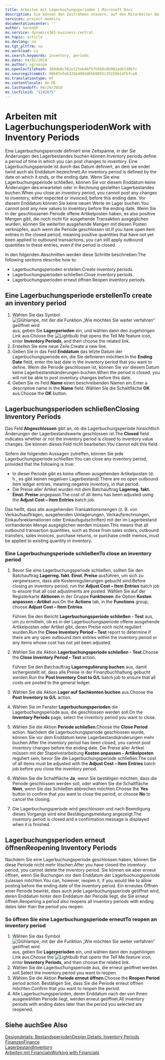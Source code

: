 ```yaml
---
title: Arbeiten mit Lagerbuchungsperioden | Microsoft Docs
description: Sie können den Zeitrahmen steuern, auf den Mitarbeiter Beitragsänderungen des Lagerbestandes buchen können, indem Sie Lagerbuchungsperioden definieren.
services: project-madeira
documentationcenter: ''
author: SorenGP
ms.service: dynamics365-business-central
ms.topic: article
ms.devlang: na
ms.tgt_pltfrm: na
ms.workload: na
ms.search.keywords: inventory, periods
ms.date: 04/01/2019
ms.author: sgroespe
ms.openlocfilehash: 309de0c582e125eb4bf5fb5b0c6b901adb1d0bfc
ms.sourcegitcommit: 60b87e5eb32bb408dd65b9855c29159b1dfbfca8
ms.translationtype: HT
ms.contentlocale: de-DE
ms.lasthandoff: 04/29/2019
ms.locfileid: "1242675"
---
```

# <a name="work-with-inventory-periods"></a><span data-ttu-id="c4cf4-103">Arbeiten mit Lagerbuchungsperioden</span><span class="sxs-lookup"><span data-stu-id="c4cf4-103">Work with Inventory Periods</span></span>
<span data-ttu-id="c4cf4-104">Eine Lagerbuchungsperiode definiert eine Zeitspanne, in der Sie Änderungen des Lagerbestandes buchen können.</span><span class="sxs-lookup"><span data-stu-id="c4cf4-104">Inventory periods define a period of time in which you can post changes to inventory.</span></span> <span data-ttu-id="c4cf4-105">Eine Lagerbuchungsperiode ist durch das Datum definiert, an dem sie endet (wird auch als Enddatum bezeichnet).</span><span class="sxs-lookup"><span data-stu-id="c4cf4-105">An inventory period is defined by the date on which it ends, or the ending date.</span></span> <span data-ttu-id="c4cf4-106">Wenn Sie eine Lagerbuchungsperiode schließen, können Sie vor diesem Enddatum keine Änderungen des erwarteten oder in Rechnung gestellten Lagerbestandes buchen.</span><span class="sxs-lookup"><span data-stu-id="c4cf4-106">When you close an inventory period, you cannot post any changes to inventory, either expected or invoiced, before this ending date.</span></span> <span data-ttu-id="c4cf4-107">Vor diesem Enddatum können Sie keine neuen Werte im Lager buchen.</span><span class="sxs-lookup"><span data-stu-id="c4cf4-107">You cannot post any new values to inventory before the ending date.</span></span> <span data-ttu-id="c4cf4-108">Wenn Sie in der geschlossenen Periode offene Artikelposten haben, es also positive Mengen gibt, die noch nicht für ausgehende Transaktion ausgeglichen wurden, können Sie weiterhin ausgehende Mengen mit diesen Posten verknüpfen, auch wenn die Periode geschlossen ist.</span><span class="sxs-lookup"><span data-stu-id="c4cf4-108">If you have open item entries in the closed period, meaning positive quantities that have not yet been applied to outbound transactions, you can still apply outbound quantities to these entries, even if the period is closed.</span></span>  

<span data-ttu-id="c4cf4-109">In den folgenden Abschnitten werden diese Schritte beschrieben:</span><span class="sxs-lookup"><span data-stu-id="c4cf4-109">The following sections describe how to:</span></span>  

* <span data-ttu-id="c4cf4-110">Lagerbuchungsperioden erstellen.</span><span class="sxs-lookup"><span data-stu-id="c4cf4-110">Create inventory periods.</span></span>  
* <span data-ttu-id="c4cf4-111">Lagerbuchungsperioden schließen.</span><span class="sxs-lookup"><span data-stu-id="c4cf4-111">Close inventory periods.</span></span>  
* <span data-ttu-id="c4cf4-112">Lagerbuchungsperioden erneut öffnen.</span><span class="sxs-lookup"><span data-stu-id="c4cf4-112">Reopen inventory periods.</span></span>  

## <a name="to-create-an-inventory-period"></a><span data-ttu-id="c4cf4-113">Eine Lagerbuchungsperiode erstellen</span><span class="sxs-lookup"><span data-stu-id="c4cf4-113">To create an inventory period</span></span>  
1. <span data-ttu-id="c4cf4-114">Wählen Sie das Symbol ![Glühlampe, mit der die Funktion „Wie möchten Sie weiter verfahren“ geöffnet wird](media/ui-search/search_small.png "Wie möchten Sie weiter verfahren?") aus, geben Sie **Lagerperioden** ein, und wählen dann den zugehörigen Link aus.</span><span class="sxs-lookup"><span data-stu-id="c4cf4-114">Choose the ![Lightbulb that opens the Tell Me feature](media/ui-search/search_small.png "Tell me what you want to do") icon, enter **Inventory Periods**, and then choose the related link.</span></span>  
2. <span data-ttu-id="c4cf4-115">Erstellen Sie eine neue Zeile.</span><span class="sxs-lookup"><span data-stu-id="c4cf4-115">Create a new line.</span></span>  
3. <span data-ttu-id="c4cf4-116">Geben Sie in das Feld **Enddatum** das letzte Datum der Lagerbuchungsperiode ein, die Sie definieren möchten.</span><span class="sxs-lookup"><span data-stu-id="c4cf4-116">In the **Ending Date** field, enter the last date in the inventory period that you want to define.</span></span> <span data-ttu-id="c4cf4-117">Wenn die Periode geschlossen ist, können Sie vor diesem Datum keine Lagerbestandsänderungen buchen.</span><span class="sxs-lookup"><span data-stu-id="c4cf4-117">When the period is closed, you will not be able to post inventory changes before this date.</span></span>  
4. <span data-ttu-id="c4cf4-118">Geben Sie im Feld **Name** einen beschreibenden Namen ein.</span><span class="sxs-lookup"><span data-stu-id="c4cf4-118">Enter a descriptive name in the **Name** field.</span></span> <span data-ttu-id="c4cf4-119">Wählen Sie die Schaltfläche **OK** aus.</span><span class="sxs-lookup"><span data-stu-id="c4cf4-119">Choose the **OK** button.</span></span>  

## <a name="closing-inventory-periods"></a><span data-ttu-id="c4cf4-120">Lagerbuchungsperioden schließen</span><span class="sxs-lookup"><span data-stu-id="c4cf4-120">Closing Inventory Periods</span></span>  
<span data-ttu-id="c4cf4-121">Das Feld **Abgeschlossen** gibt an, ob die Lagerbuchungsperiode hinsichtlich Änderungen der Lagerbestandswerte geschlossen ist.</span><span class="sxs-lookup"><span data-stu-id="c4cf4-121">The **Closed** field indicates whether or not the inventory period is closed to inventory value changes.</span></span> <span data-ttu-id="c4cf4-122">Sie können dieses Feld nicht bearbeiten.</span><span class="sxs-lookup"><span data-stu-id="c4cf4-122">You cannot edit this field.</span></span>  

<span data-ttu-id="c4cf4-123">Sofern die folgenden Aussagen zutreffen, können Sie jede Lagerbuchungsperiode schließen:</span><span class="sxs-lookup"><span data-stu-id="c4cf4-123">You can close any inventory period, provided that the following is true:</span></span>  

* <span data-ttu-id="c4cf4-124">In dieser Periode gibt es keine offenen ausgehenden Artikelposten (d. h., es gibt keinen negativen Lagerbestand).</span><span class="sxs-lookup"><span data-stu-id="c4cf4-124">There are no open outbound item ledger entries, meaning negative inventory, in that period.</span></span>  
* <span data-ttu-id="c4cf4-125">Die Preise aller Artikel wurden mit dem Batchauftrag **Lagerreg. fakt. Einst. Preise** angepasst.</span><span class="sxs-lookup"><span data-stu-id="c4cf4-125">The cost of all items has been adjusted using the **Adjust Cost – Item Entries** batch job.</span></span>  

<span data-ttu-id="c4cf4-126">Das heißt, dass alle ausgehenden Transaktionsmengen (z. B. von Verkaufsaufträgen, ausgehenden Umlagerungen, Verkaufsrechnungen, Einkaufsreklamationen oder Einkaufsgutschriften) mit der im Lagerbestand vorhandenen Menge ausgeglichen werden müssen.</span><span class="sxs-lookup"><span data-stu-id="c4cf4-126">This means that all outbound transaction quantities, such as those from sales orders, outbound transfers, sales invoices, purchase returns, or purchase credit memos, must be applied to existing quantity in inventory.</span></span>  

### <a name="to-close-an-inventory-period"></a><span data-ttu-id="c4cf4-127">Eine Lagerbuchungsperiode schließen</span><span class="sxs-lookup"><span data-stu-id="c4cf4-127">To close an inventory period</span></span>  
1. <span data-ttu-id="c4cf4-128">Bevor Sie eine Lagerbuchungsperiode schließen, sollten Sie den Batchauftrag **Lagerreg. fakt. Einst. Preise** ausführen, um sich zu vergewissern, dass alle Kostenregulierungen gebucht sind.</span><span class="sxs-lookup"><span data-stu-id="c4cf4-128">Before closing an inventory period, run the **Adjust Cost – Item Entries** batch job to ensure that all cost adjustments are posted.</span></span> <span data-ttu-id="c4cf4-129">Wählen Sie auf der Registerkarte **Aktionen** in der Gruppe **Funktionen** die Option **Kosten anpassen - Artikel** aus.</span><span class="sxs-lookup"><span data-stu-id="c4cf4-129">On the **Actions** tab, in the **Functions** group, choose **Adjust Cost – Item Entries**.</span></span>  

     <span data-ttu-id="c4cf4-130">Führen Sie den Bericht **Lagerbuchungsperiode schließen - Test** aus, um zu ermitteln, ob es in der Lagerbuchungsperiode offene ausgehende Artikelposten oder Artikel gibt, deren Preise noch nicht reguliert wurden.</span><span class="sxs-lookup"><span data-stu-id="c4cf4-130">Run the **Close Inventory Period – Test** report to determine if there are any open outbound item entries within the inventory period or any items whose cost has not yet been adjusted.</span></span>  
2. <span data-ttu-id="c4cf4-131">Wählen Sie die Aktion **Lagerbuchungsperiode schließen - Test**.</span><span class="sxs-lookup"><span data-stu-id="c4cf4-131">Choose the **Close Inventory Period – Test** action.</span></span>  

     <span data-ttu-id="c4cf4-132">Führen Sie den Batchauftrag **Lagerregulierung buchen** aus, damit sichergestellt ist, dass alle Preise in der Finanzbuchhaltung gebucht werden.</span><span class="sxs-lookup"><span data-stu-id="c4cf4-132">Run the **Post Inventory Cost to G/L** batch job to ensure that all costs are posted to the general ledger.</span></span>  
3. <span data-ttu-id="c4cf4-133">Wählen Sie die Aktion **Lager auf Sachkonten buchen** aus.</span><span class="sxs-lookup"><span data-stu-id="c4cf4-133">Choose the **Post Inventory to G/L** action.</span></span>  
4. <span data-ttu-id="c4cf4-134">Wählen Sie im Fenster  **Lagerbuchungsperioden** die Lagerbuchungsperiode aus, die geschlossen werden soll.</span><span class="sxs-lookup"><span data-stu-id="c4cf4-134">On the **Inventory Periods** page, select the inventory period you want to close.</span></span>  
5. <span data-ttu-id="c4cf4-135">Wählen Sie die Aktion **Periode schließen**.</span><span class="sxs-lookup"><span data-stu-id="c4cf4-135">Choose the **Close Period** action.</span></span> <span data-ttu-id="c4cf4-136">Nachdem die Lagerbuchungsperiode geschlossen wurde, können Sie vor dem Enddatum keine Lagerbestandsänderungen mehr buchen.</span><span class="sxs-lookup"><span data-stu-id="c4cf4-136">After the inventory period has been closed, you cannot post inventory changes before the ending date.</span></span> <span data-ttu-id="c4cf4-137">Die Preise aller Artikel müssen mit der Stapelverarbeitung **Kosten anpassen - Artikelposten** reguliert sein, bevor Sie die Lagerbuchungsperiode schließen.</span><span class="sxs-lookup"><span data-stu-id="c4cf4-137">The cost of all items must be adjusted with the **Adjust Cost – Item Entries** batch job before you close the inventory period.</span></span>  
6. <span data-ttu-id="c4cf4-138">Wählen Sie die Schaltfläche **Ja**, wenn Sie bestätigen möchten, dass die Periode geschlossen werden soll, oder wählen Sie die Schaltfläche **Nein**, wenn Sie das Schließen abbrechen möchten.</span><span class="sxs-lookup"><span data-stu-id="c4cf4-138">Choose the **Yes** button to confirm that you want to close the period, or choose **No** to cancel the closing.</span></span>  
7. <span data-ttu-id="c4cf4-139">Die Lagerbuchungsperiode wird geschlossen und nach Beendigung dieses Vorgangs wird eine Bestätigungsmeldung angezeigt.</span><span class="sxs-lookup"><span data-stu-id="c4cf4-139">The inventory period is closed and a confirmation message is displayed when it is finished.</span></span>  

## <a name="reopening-inventory-periods"></a><span data-ttu-id="c4cf4-140">Lagerbuchungsperioden erneut öffnen</span><span class="sxs-lookup"><span data-stu-id="c4cf4-140">Reopening Inventory Periods</span></span>  
<span data-ttu-id="c4cf4-141">Nachdem Sie eine Lagerbuchungsperiode geschlossen haben, können Sie diese Periode nicht mehr löschen.</span><span class="sxs-lookup"><span data-stu-id="c4cf4-141">After you have closed the inventory period, you cannot delete the inventory period.</span></span> <span data-ttu-id="c4cf4-142">Sie können sie aber erneut öffnen, wenn Sie Buchungen vor dem Enddatum der Lagerbuchungsperiode zulassen möchten.</span><span class="sxs-lookup"><span data-stu-id="c4cf4-142">You can, however, reopen it, if you would like to allow posting before the ending date of the inventory period.</span></span> <span data-ttu-id="c4cf4-143">Ein erneutes Öffnen einer Periode bewirkt, dass auch jede Lagerbuchungsperiode geöffnet wird, deren Enddatum hinter dem Enddatum der Periode liegt, die Sie erneut öffnen.</span><span class="sxs-lookup"><span data-stu-id="c4cf4-143">Reopening a period also reopens all inventory periods with ending dates later than the period you reopen.</span></span>  

### <a name="to-reopen-an-inventory-period"></a><span data-ttu-id="c4cf4-144">So öffnen Sie eine Lagerbuchungsperiode erneut</span><span class="sxs-lookup"><span data-stu-id="c4cf4-144">To reopen an inventory period</span></span>  
1. <span data-ttu-id="c4cf4-145">Wählen Sie das Symbol ![Glühlampe, mit der die Funktion „Wie möchten Sie weiter verfahren“ geöffnet wird](media/ui-search/search_small.png "Wie möchten Sie weiter verfahren?") aus, geben Sie **Lagerperioden** ein, und wählen dann den zugehörigen Link aus.</span><span class="sxs-lookup"><span data-stu-id="c4cf4-145">Choose the ![Lightbulb that opens the Tell Me feature](media/ui-search/search_small.png "Tell me what you want to do") icon, enter **Inventory Periods**, and then choose the related link.</span></span>  
2. <span data-ttu-id="c4cf4-146">Wählen Sie die Lagerbuchungsperiode aus, die erneut geöffnet werden soll.</span><span class="sxs-lookup"><span data-stu-id="c4cf4-146">Select the inventory period you want to reopen.</span></span>  
3. <span data-ttu-id="c4cf4-147">Wählen Sie die Aktion **Periode erneut öffnen**.</span><span class="sxs-lookup"><span data-stu-id="c4cf4-147">Choose the **Reopen Period** period action.</span></span> <span data-ttu-id="c4cf4-148">Bestätigen Sie, dass Sie die Periode erneut öffnen möchten.</span><span class="sxs-lookup"><span data-stu-id="c4cf4-148">Confirm that you want to reopen the period.</span></span>  
4. <span data-ttu-id="c4cf4-149">Alle Lagerbuchungsperioden, deren Enddatum nach der von Ihnen ausgewählten Periode liegt, werden erneut geöffnet.</span><span class="sxs-lookup"><span data-stu-id="c4cf4-149">All inventory periods with ending dates later than the period you selected are reopened.</span></span>  

## <a name="see-also"></a><span data-ttu-id="c4cf4-150">Siehe auch</span><span class="sxs-lookup"><span data-stu-id="c4cf4-150">See Also</span></span>  
[<span data-ttu-id="c4cf4-151">Designdetails: Bestandsperioden</span><span class="sxs-lookup"><span data-stu-id="c4cf4-151">Design Details: Inventory Periods</span></span>](design-details-inventory-periods.md)  
[<span data-ttu-id="c4cf4-152">Finanzen</span><span class="sxs-lookup"><span data-stu-id="c4cf4-152">Finance</span></span>](finance.md)  
[<span data-ttu-id="c4cf4-153">Lagerbestand</span><span class="sxs-lookup"><span data-stu-id="c4cf4-153">Inventory</span></span>](inventory-manage-inventory.md)  
[<span data-ttu-id="c4cf4-154">Arbeiten mit Financials</span><span class="sxs-lookup"><span data-stu-id="c4cf4-154">Working with Financials</span></span>](ui-work-product.md)
